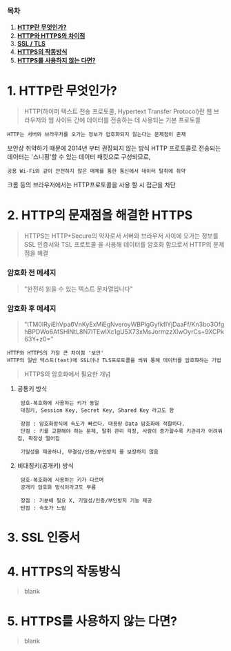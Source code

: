 ### 목차

1. [**HTTP란 무엇인가?**](#1-HTTP란-무엇인가?)
2. [**HTTP와 HTTPS의 차이점**](#2-HTTP와-HTTPS의-차이점)
3. [**SSL / TLS**](#3-ssl--tls)
4. [**HTTPS의 작동방식**](#4-https의-작동방식)
5. [**HTTPS를 사용하지 않는 다면?**](#5-https를-사용하지-않는-다면)
 
# 1. HTTP란 무엇인가?
> HTTP(하이퍼 텍스트 전송 프로토콜, Hypertext Transfer Protocol)란 웹 브라우저와 웹 사이트 간에 데이터를 전송하는 데 사용되는 기본 프로토콜

    HTTP는 서버와 브라우저를 오가는 정보가 암호화되지 않는다는 문제점이 존재

보안상 취약하기 때문에 2014년 부터 권장되지 않는 방식
HTTP 프로토콜로 전송되는 데이터는 '스니핑'할 수 있는 데이터 패킷으로 구성되므로,    
    
    공용 Wi-Fi와 같이 안전하지 않은 매체를 통한 통신에서 데이터 탈취에 취약

크롬 등의 브라우저에서는 HTTP프로토콜을 사용 할 시 접근을 차단
<!-- 크롬 차단 이미지 자리 -->

# 2. HTTP의 문재점을 해결한 HTTPS
> HTTPS는 HTTP+Secure의 약자로서 서버와 브라우저 사이에 오가는 정보를 SSL 인증서와 TSL 프로토콜 을 사용해 데이터를 암호화 함으로서 HTTP의 문제점을 해결

### 암호화 전 메세지
>"완전히 읽을 수 있는 텍스트 문자열입니다"

### 암호화 후 메세지
>"ITM0IRyiEhVpa6VnKyExMiEgNveroyWBPlgGyfkflYjDaaFf/Kn3bo3OfghBPDWo6AfSHlNtL8N7ITEwIXc1gU5X73xMsJormzzXlwOyrCs+9XCPk63Y+z0="

<!--https암호화 이미지 자리 -->

    HTTP와 HTTPS의 가장 큰 차이점 '보안'
    HTTP의 일반 텍스트(text)에 SSL이나 TLS프로토콜을 씌워 통해 데이터를 암호화하는 기법

>HTTPS의 암호화에서 필요한 개념
1. 공통키 방식<br>
    
        암호-복호화에 사용하는 키가 동일
        대칭키, Session Key, Secret Key, Shared Key 라고도 함

        장점 : 암호화방식에 속도가 빠르다. 대용량 Data 암호화에 적합하다.
        단점 : 키를 교환해야 하는 문제, 탈취 관리 걱정, 사람이 증가할수록 키관리가 어려워짐, 확장성 떨어짐
        
        기밀성을 제공하나, 무결성/인증/부인방지 를 보장하지 않음
    

2. 비대칭키(공개키) 방식<br>
    
        암호-복호화에 사용하는 키가 다르며
        공개키 암호화 방식이라고도 부름

        장점 : 키분배 필요 X, 기밀성/인증/부인방지 기능 제공
        단점 : 속도가 느림

# 3. SSL 인증서
>  

# 4. HTTPS의 작동방식
> blank

# 5. HTTPS를 사용하지 않는 다면?  
> blank